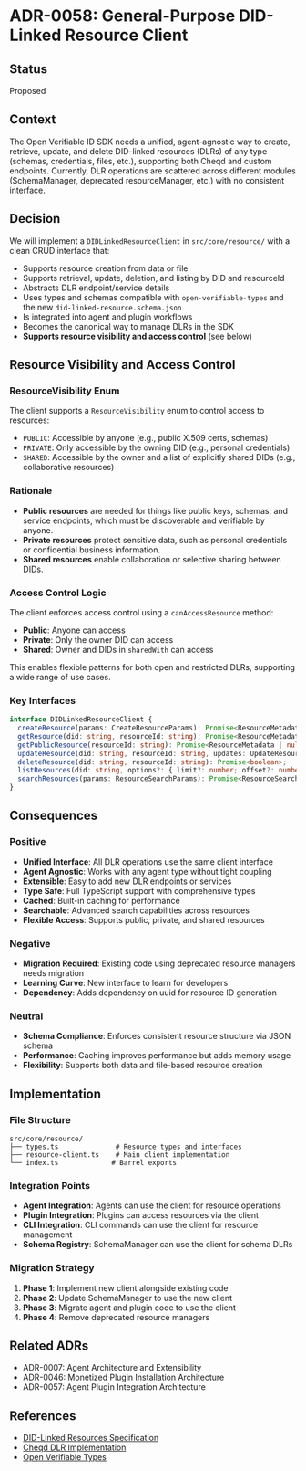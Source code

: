 # ADR-0058: General-Purpose DID-Linked Resource Client

## Status

Proposed

## Context

The Open Verifiable ID SDK needs a unified, agent-agnostic way to create, retrieve, update, and delete DID-linked resources (DLRs) of any type (schemas, credentials, files, etc.), supporting both Cheqd and custom endpoints. Currently, DLR operations are scattered across different modules (SchemaManager, deprecated resourceManager, etc.) with no consistent interface.

## Decision

We will implement a `DIDLinkedResourceClient` in `src/core/resource/` with a clean CRUD interface that:

- Supports resource creation from data or file
- Supports retrieval, update, deletion, and listing by DID and resourceId
- Abstracts DLR endpoint/service details
- Uses types and schemas compatible with `open-verifiable-types` and the new `did-linked-resource.schema.json`
- Is integrated into agent and plugin workflows
- Becomes the canonical way to manage DLRs in the SDK
- **Supports resource visibility and access control** (see below)

## Resource Visibility and Access Control

### ResourceVisibility Enum

The client supports a `ResourceVisibility` enum to control access to resources:

- `PUBLIC`: Accessible by anyone (e.g., public X.509 certs, schemas)
- `PRIVATE`: Only accessible by the owning DID (e.g., personal credentials)
- `SHARED`: Accessible by the owner and a list of explicitly shared DIDs (e.g., collaborative resources)

### Rationale
- **Public resources** are needed for things like public keys, schemas, and service endpoints, which must be discoverable and verifiable by anyone.
- **Private resources** protect sensitive data, such as personal credentials or confidential business information.
- **Shared resources** enable collaboration or selective sharing between DIDs.

### Access Control Logic

The client enforces access control using a `canAccessResource` method:
- **Public**: Anyone can access
- **Private**: Only the owner DID can access
- **Shared**: Owner and DIDs in `sharedWith` can access

This enables flexible patterns for both open and restricted DLRs, supporting a wide range of use cases.

### Key Interfaces

```typescript
interface DIDLinkedResourceClient {
  createResource(params: CreateResourceParams): Promise<ResourceMetadata>;
  getResource(did: string, resourceId: string): Promise<ResourceMetadata | null>;
  getPublicResource(resourceId: string): Promise<ResourceMetadata | null>;
  updateResource(did: string, resourceId: string, updates: UpdateResourceParams): Promise<ResourceMetadata>;
  deleteResource(did: string, resourceId: string): Promise<boolean>;
  listResources(did: string, options?: { limit?: number; offset?: number }): Promise<ResourceListResult>;
  searchResources(params: ResourceSearchParams): Promise<ResourceSearchResult>;
}
```

## Consequences

### Positive

- **Unified Interface**: All DLR operations use the same client interface
- **Agent Agnostic**: Works with any agent type without tight coupling
- **Extensible**: Easy to add new DLR endpoints or services
- **Type Safe**: Full TypeScript support with comprehensive types
- **Cached**: Built-in caching for performance
- **Searchable**: Advanced search capabilities across resources
- **Flexible Access**: Supports public, private, and shared resources

### Negative

- **Migration Required**: Existing code using deprecated resource managers needs migration
- **Learning Curve**: New interface to learn for developers
- **Dependency**: Adds dependency on uuid for resource ID generation

### Neutral

- **Schema Compliance**: Enforces consistent resource structure via JSON schema
- **Performance**: Caching improves performance but adds memory usage
- **Flexibility**: Supports both data and file-based resource creation

## Implementation

### File Structure

```
src/core/resource/
├── types.ts              # Resource types and interfaces
├── resource-client.ts    # Main client implementation
└── index.ts             # Barrel exports
```

### Integration Points

- **Agent Integration**: Agents can use the client for resource operations
- **Plugin Integration**: Plugins can access resources via the client
- **CLI Integration**: CLI commands can use the client for resource management
- **Schema Registry**: SchemaManager can use the client for schema DLRs

### Migration Strategy

1. **Phase 1**: Implement new client alongside existing code
2. **Phase 2**: Update SchemaManager to use the new client
3. **Phase 3**: Migrate agent and plugin code to use the client
4. **Phase 4**: Remove deprecated resource managers

## Related ADRs

- ADR-0007: Agent Architecture and Extensibility
- ADR-0046: Monetized Plugin Installation Architecture
- ADR-0057: Agent Plugin Integration Architecture

## References

- [DID-Linked Resources Specification](https://w3c-ccg.github.io/did-linked-resources/)
- [Cheqd DLR Implementation](https://docs.cheqd.io/node/architecture/adr-list/adr-002-did-linked-resources)
- [Open Verifiable Types](https://github.com/originvault/open-verifiable-types) 